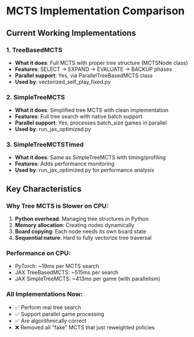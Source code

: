 # MCTS Implementation Comparison

## Current Working Implementations

### 1. TreeBasedMCTS
- **What it does**: Full MCTS with proper tree structure (MCTSNode class)
- **Features**: SELECT → EXPAND → EVALUATE → BACKUP phases
- **Parallel support**: Yes, via ParallelTreeBasedMCTS class
- **Used by**: vectorized_self_play_fixed.py

### 2. SimpleTreeMCTS
- **What it does**: Simplified tree MCTS with clean implementation
- **Features**: Full tree search with native batch support
- **Parallel support**: Yes, processes batch_size games in parallel
- **Used by**: run_jax_optimized.py

### 3. SimpleTreeMCTSTimed
- **What it does**: Same as SimpleTreeMCTS with timing/profiling
- **Features**: Adds performance monitoring
- **Used by**: run_jax_optimized.py for performance analysis

## Key Characteristics

### Why Tree MCTS is Slower on CPU:
1. **Python overhead**: Managing tree structures in Python
2. **Memory allocation**: Creating nodes dynamically
3. **Board copying**: Each node needs its own board state
4. **Sequential nature**: Hard to fully vectorize tree traversal

### Performance on CPU:
- PyTorch: ~19ms per MCTS search
- JAX TreeBasedMCTS: ~515ms per search
- JAX SimpleTreeMCTS: ~413ms per game (with parallelism)

### All Implementations Now:
- ✅ Perform real tree search
- ✅ Support parallel game processing
- ✅ Are algorithmically correct
- ❌ Removed all "fake" MCTS that just reweighted policies